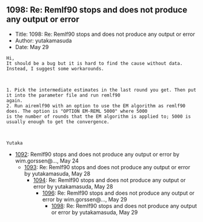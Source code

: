## 1098: Re: Remlf90 stops and does not produce any output or error

- Title: 1098: Re: Remlf90 stops and does not produce any output or error
- Author: yutakamasuda
- Date: May 29
```
Hi,
It should be a bug but it is hard to find the cause without data. Instead, I suggest some workarounds.



1. Pick the intermediate estimates in the last round you get. Then put it into the parameter file and run remlf90
again.
2. Run airemlf90 with an option to use the EM algorithm as remlf90 does. The option is "OPTION EM-REML 5000" where 5000
is the number of rounds that the EM algorithm is applied to; 5000 is usually enough to get the convergence.



Yutaka
```

- [1092](1092.md): Remlf90 stops and does not produce any output or error by wim.gorssen@..., May 24
    - [1093](1093.md): Re: Remlf90 stops and does not produce any output or error by yutakamasuda, May 28
        - [1094](1094.md): Re: Remlf90 stops and does not produce any output or error by yutakamasuda, May 28
            - [1096](1096.md): Re: Remlf90 stops and does not produce any output or error by wim.gorssen@..., May 29
                - [1098](1098.md): Re: Remlf90 stops and does not produce any output or error by yutakamasuda, May 29
